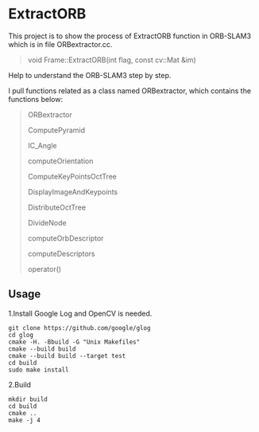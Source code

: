 # ExtractORB
This project is to show the process of ExtractORB function in ORB-SLAM3 which is in file ORBextractor.cc.
>void Frame::ExtractORB(int flag, const cv::Mat &im)
>

Help to understand the ORB-SLAM3 step by step.

I pull functions related as a class named ORBextractor, which contains the functions below:
> ORBextractor
>
> ComputePyramid
>
>IC_Angle
>
>computeOrientation
>
>ComputeKeyPointsOctTree
>
>DisplayImageAndKeypoints
>
>DistributeOctTree
>
>DivideNode
>
>computeOrbDescriptor
>
>computeDescriptors
>
>operator()
>


## Usage
1.Install
Google Log and OpenCV is needed.
```shell script
git clone https://github.com/google/glog
cd glog
cmake -H. -Bbuild -G "Unix Makefiles"
cmake --build build
cmake --build build --target test
cd build
sudo make install
```

2.Build
```shell script
mkdir build
cd build
cmake ..
make -j 4
```
